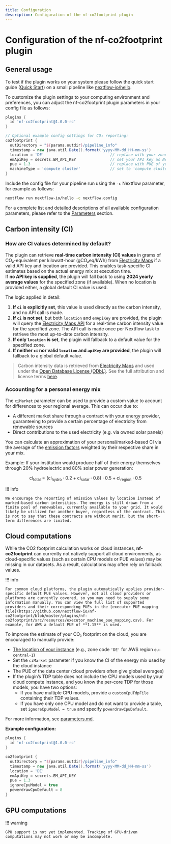 ```yaml
---
title: Configuration
description: Configuration of the nf-co2footprint plugin
---
```


# Configuration of the nf-co2footprint plugin

## General usage
To test if the plugin works on your system please follow the quick start guide ([Quick Start](https://nextflow-io.github.io/nf-co2footprint/#quick-start)) on a small pipeline like [nextflow-io/hello](https://github.com/nextflow-io/hello).

To customize the plugin settings to your computing environment and preferences, you can adjust the nf-co2footprint plugin parameters in your config file as follows:

```groovy title="nextflow.config"
plugins {
  id 'nf-co2footprint@1.0.0-rc'
}

// Optional example config settings for CO₂ reporting:
co2footprint {
  outDirectory = "${params.outdir}/pipeline_info"
  timestamp = new java.util.Date().format('yyyy-MM-dd_HH-mm-ss')
  location = 'DE'                             // replace with your zone code
  emApiKey = secrets.EM_API_KEY               // set your API key as Nextflow secret with the name 'EM_API_KEY'
  pue = 1.3                                   // replace with PUE of your data center
  machineType = 'compute cluster'             // set to 'compute cluster', 'local', or 'cloud'
}
```

Include the config file for your pipeline run using the `-c` Nextflow parameter, for example as follows:

```bash
nextflow run nextflow-io/hello -c nextflow.config
```

For a complete list and detailed descriptions of all available configuration parameters, please refer to the [Parameters](./parameters.md) section.

## Carbon intensity (CI)

### How are CI values determined by default?  

The plugin can retrieve **real-time carbon intensity (CI) values** in grams of CO₂-equivalent per kilowatt-hour (gCO₂eq/kWh) from [Electricity Maps](https://www.electricitymaps.com/) if a valid API key and location are provided. This enables task-specific CI estimates based on the actual energy mix at execution time.  
If **no API key is supplied**, the plugin will fall back to using **2024 yearly average values** for the specified zone (if available). When no location is provided either, a global default CI value is used.

The logic applied in detail: 

1. **If `ci` is explicitly set**, this value is used directly as the carbon intensity, and no API call is made.
2. **If `ci` is not set**, but both `location` and `emApiKey` are provided, the plugin will query the [Electricity Maps API](https://www.electricitymaps.com/) for a real-time carbon intensity value for the specified zone. The API call is made once per Nextflow task to retrieve the most up-to-date carbon intensity.
3. **If only `location` is set**, the plugin will fallback to a default value for the specified zone. 
4. **If neither `ci` nor valid `location` and `apiKey` are provided**, the plugin will  fallback to a global default value.

> Carbon intensity data is retrieved from [Electricity Maps](https://www.electricitymaps.com/) and used under the [Open Database License (ODbL)](https://opendatacommons.org/licenses/odbl/1-0/). See the full attribution and license terms [here](https://nextflow-io.github.io/nf-co2footprint/).

### Accounting for a personal energy mix

The `ciMarket` parameter can be used to provide a custom value to account for differences to your regional average. This can occur due to:  

-  A different market share through a contract with your energy provider, guaranteeing to provide a certain percentage of electricity from renewable sources  
-  Direct contributions to the used electricity (e.g. via owned solar panels)

You can calculate an approximation of your personal/marked-based CI via the average of the [emission factors](https://github.com/electricitymaps/electricitymaps-contrib/wiki/Default-emission-factors) weighted by their respective share in your mix.

Example: If your institution would produce half of their energy themselves through 20% hydroelectric and 80% solar power generation:

$$
\mathrm{ci}_{\mathrm{total}} = \left( \mathrm{ci}_{\mathrm{hydro}} \cdot 0.2 + \mathrm{ci}_{\mathrm{solar}} \cdot 0.8 \right) \cdot 0.5 + \mathrm{ci}_{\mathrm{region}} \cdot 0.5
$$

!!! info

    We encourage the reporting of emission values by location instead of marked-based carbon intensities. The energy is still drawn from a finite pool of renewables, currently available to your grid. It would likely be utilized for another buyer, regardless of the contract. This is not to say that these contracts are without merit, but the short-term differences are limited.

## Cloud computations

While the CO2 footprint calculation works on cloud instances, **nf-co2footprint** can currently not natively support all cloud environments, as cloud-specific values (such as certain CPU models or PUE values) may be missing in our datasets. As a result, calculations may often rely on fallback values.

!!! info

    For common cloud platforms, the plugin automatically applies provider-specific default PUE values. However, not all cloud providers or platforms are currently covered, so you may need to supply some information manually. You can view the full list of supported providers and their corresponding PUEs in the [executor PUE mapping file](https://github.com/nextflow-io/nf-co2footprint/blob/master/plugins/nf-co2footprint/src/resources/executor_machine_pue_mapping.csv). For example, for AWS a default PUE of **1.15** is used.

To improve the estimate of your CO₂ footprint on the cloud, you are encouraged to manually provide:  

- [The location of your instance](https://portal.electricitymaps.com/docs/getting-started#geographical-coverage) (e.g., zone code `'DE'` for AWS region `eu-central-1`)
- Set the `ciMarket` parameter if you know the CI of the energy mix used by the cloud instance
- The PUE of the data center (cloud providers often give global averages)
- If the plugin’s TDP table does not include the CPU models used by your cloud compute instance, and you know the per-core TDP for those models, you have two options:  
    - If you have multiple CPU models, provide a `customCpuTdpFile` containing their TDP values.
    - If you have only one CPU model and do not want to provide a table, set `ignoreCpuModel = true` and specify `powerdrawCpuDefault`.  

For more information, see [parameters.md](parameters.md).

**Example configuration:**

```groovy title="nextflow_cloud.config"
plugins {
  id 'nf-co2footprint@1.0.0-rc'
}

co2footprint {
  outDirectory = "${params.outdir}/pipeline_info"
  timestamp = new java.util.Date().format('yyyy-MM-dd_HH-mm-ss')
  location = 'DE'
  emApiKey = secrets.EM_API_KEY
  pue = 1.3
  ignoreCpuModel = true
  powerdrawCpuDefault = 8
}
```

## GPU computations

!!! warning

    GPU support is not yet implemented. Tracking of GPU-driven computations may not work or may be incomplete.